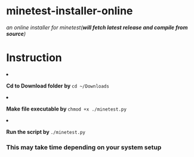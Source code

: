 # minetest-installer-online
<i>an online installer for minetest(<b>will fetch latest release and compile from source</b>)</i>
<h1>Instruction</h1>
<li><p><b>Cd to Download folder by </b><code>cd ~/Downloads</code></p></li>
<li><p><b>Make file executable by </b><code>chmod +x ./minetest.py</code></p></li>
<li><p><b>Run the script by </b><code>./minetest.py</code></p></li>

<h3>This may take time depending on your system setup</h3>
